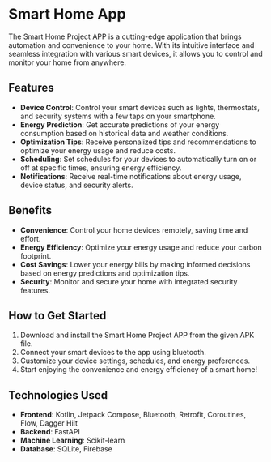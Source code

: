 # Smart Home App

The Smart Home Project APP is a cutting-edge application that brings automation and convenience to your home. With its intuitive interface and seamless integration with various smart devices, it allows you to control and monitor your home from anywhere.

## Features

- **Device Control**: Control your smart devices such as lights, thermostats, and security systems with a few taps on your smartphone.
- **Energy Prediction**: Get accurate predictions of your energy consumption based on historical data and weather conditions.
- **Optimization Tips**: Receive personalized tips and recommendations to optimize your energy usage and reduce costs.
- **Scheduling**: Set schedules for your devices to automatically turn on or off at specific times, ensuring energy efficiency.
- **Notifications**: Receive real-time notifications about energy usage, device status, and security alerts.

## Benefits

- **Convenience**: Control your home devices remotely, saving time and effort.
- **Energy Efficiency**: Optimize your energy usage and reduce your carbon footprint.
- **Cost Savings**: Lower your energy bills by making informed decisions based on energy predictions and optimization tips.
- **Security**: Monitor and secure your home with integrated security features.

## How to Get Started

1. Download and install the Smart Home Project APP from the given APK file.
2. Connect your smart devices to the app using bluetooth.
3. Customize your device settings, schedules, and energy preferences.
4. Start enjoying the convenience and energy efficiency of a smart home!

## Technologies Used

- **Frontend**: Kotlin, Jetpack Compose, Bluetooth, Retrofit, Coroutines, Flow, Dagger Hilt
- **Backend**: FastAPI
- **Machine Learning**: Scikit-learn
- **Database**: SQLite, Firebase